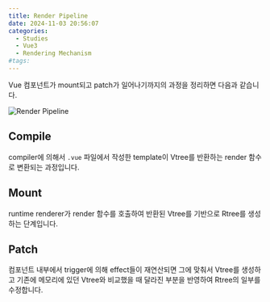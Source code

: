 ```yaml
---
title: Render Pipeline
date: 2024-11-03 20:56:07
categories:
  - Studies
  - Vue3
  - Rendering Mechanism
#tags:
---
```

Vue 컴포넌트가 mount되고 patch가 일어나기까지의 과정을 정리하면 다음과 같습니다.

![Render Pipeline](/images/render_pipeline.png)

## Compile

compiler에 의해서 `.vue` 파일에서 작성한 template이 Vtree를 반환하는 render 함수로 변환되는 과정입니다.

## Mount

runtime renderer가 render 함수를 호출하여 반환된 Vtree를 기반으로 Rtree를 생성하는 단계입니다.

## Patch

컴포넌트 내부에서 trigger에 의해 effect들이 재연산되면 그에 맞춰서 Vtree를 생성하고 기존에 메모리에 있던 Vtree와 비교했을 때 달라진 부분을 반영하여 Rtree의 일부를 수정합니다.
